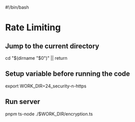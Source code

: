 #!/bin/bash

# Rate Limiting

## Jump to the current directory

cd "$(dirname "$0")" || return

## Setup variable before running the code

export WORK_DIR=24_security-n-https

## Run server

pnpm ts-node ./$WORK_DIR/encryption.ts
